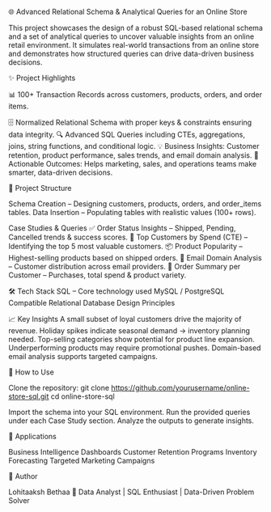 🌐 Advanced Relational Schema & Analytical Queries for an Online Store

This project showcases the design of a robust SQL-based relational schema and a set of analytical queries to uncover valuable insights from an online retail environment. It simulates real-world transactions from an online store and demonstrates how structured queries can drive data-driven business decisions.

✨ Project Highlights

📊 100+ Transaction Records across customers, products, orders, and order items.

🗄️ Normalized Relational Schema with proper keys & constraints ensuring data integrity.
🔍 Advanced SQL Queries including CTEs, aggregations, joins, string functions, and conditional logic.
💡 Business Insights: Customer retention, product performance, sales trends, and email domain analysis.
🎯 Actionable Outcomes: Helps marketing, sales, and operations teams make smarter, data-driven decisions.

📂 Project Structure

Schema Creation – Designing customers, products, orders, and order_items tables.
Data Insertion – Populating tables with realistic values (100+ rows).

Case Studies & Queries
✅ Order Status Insights – Shipped, Pending, Cancelled trends & success scores.
👑 Top Customers by Spend (CTE) – Identifying the top 5 most valuable customers.
📦 Product Popularity – Highest-selling products based on shipped orders.
📧 Email Domain Analysis – Customer distribution across email providers.
🧾 Order Summary per Customer – Purchases, total spend & product variety.


🛠️ Tech Stack
SQL – Core technology used
MySQL / PostgreSQL Compatible
Relational Database Design Principles

📈 Key Insights
A small subset of loyal customers drive the majority of revenue.
Holiday spikes indicate seasonal demand → inventory planning needed.
Top-selling categories show potential for product line expansion.
Underperforming products may require promotional pushes.
Domain-based email analysis supports targeted campaigns.

🚀 How to Use

Clone the repository:
git clone https://github.com/yourusername/online-store-sql.git
cd online-store-sql


Import the schema into your SQL environment. Run the provided queries under each Case Study section. Analyze the outputs to generate insights.

📌 Applications

Business Intelligence Dashboards
Customer Retention Programs
Inventory Forecasting
Targeted Marketing Campaigns

👤 Author

Lohitaaksh Bethaa
💼 Data Analyst | SQL Enthusiast | Data-Driven Problem Solver
